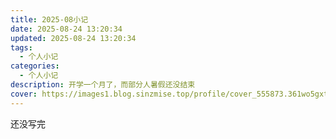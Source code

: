 ```yaml
---
title: 2025-08小记
date: 2025-08-24 13:20:34
updated: 2025-08-24 13:20:34
tags:
  - 个人小记
categories:
  - 个人小记
description: 开学一个月了，而部分人暑假还没结束
cover: https://images1.blog.sinzmise.top/profile/cover_555873.361wo5gxt1.webp
---
```


还没写完
